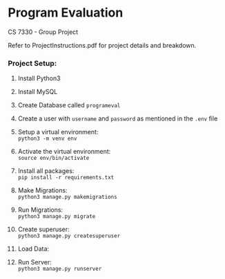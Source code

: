 # Program Evaluation
CS 7330 - Group Project

Refer to ProjectInstructions.pdf for project details and breakdown.

### Project Setup:
1. Install Python3<br/>

2. Install MySQL<br/>

3. Create Database called `programeval`<br/>

4. Create a user with `username` and `password` as mentioned in the `.env` file<br/>

5. Setup a virtual environment:<br/>
`python3 -m venv env`

6. Activate the virtual environment:<br/>
`source env/bin/activate`

7. Install all packages:<br/>
`pip install -r requirements.txt`

8. Make Migrations:<br/>
`python3 manage.py makemigrations`

9. Run Migrations:<br/>
`python3 manage.py migrate`

10. Create superuser:<br/>
`python3 manage.py createsuperuser`

11. Load Data: <br/>


12. Run Server:<br/>
`python3 manage.py runserver`
